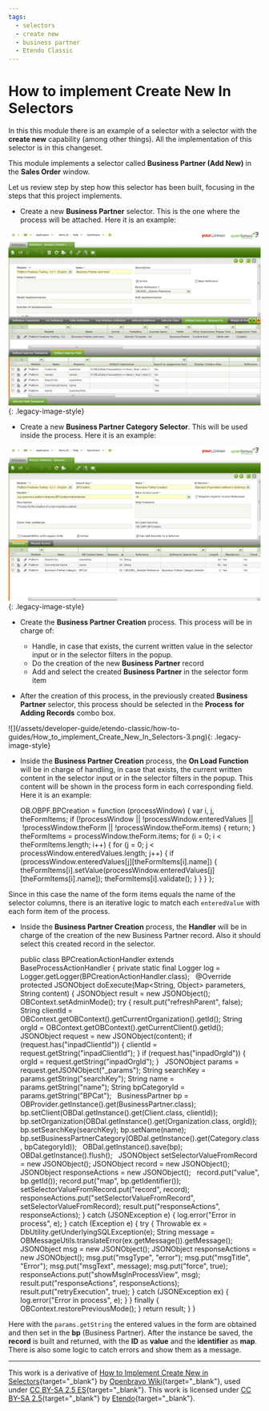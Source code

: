 ```yaml
---
tags:
  - selectors
  - create new
  - business partner
  - Etendo Classic
---
```


#  How to implement Create New In Selectors

In  this  this module there is an example of a selector with a selector with the **create new** capability (among other things). All the implementation of this selector is in  this changeset.

This module implements a selector called **Business Partner (Add New)** in the **Sales Order** window.

Let us review step by step how this selector has been built, focusing in the steps that this project implements.

  * Create a new **Business Partner** selector. This is the one where the process will be attached. Here it is an example: 

![](/assets/developer-guide/etendo-classic/how-to-guides/How_to_implement_Create_New_In_Selectors-1.png){: .legacy-image-style}

  * Create a new **Business Partner Category Selector**. This will be used inside the process. Here it is an example: 

![](/assets/developer-guide/etendo-classic/how-to-guides/How_to_implement_Create_New_In_Selectors-2.png){: .legacy-image-style}

  * Create the **Business Partner Creation** process. This process will be in charge of: 
    * Handle, in case that exists, the current written value in the selector input or in the selector filters in the popup. 
    * Do the creation of the new **Business Partner** record 
    * Add and select the created **Business Partner** in the selector form item 

  * After the creation of this process, in the previously created **Business Partner** selector, this process should be selected in the **Process for Adding Records** combo box. 

![](/assets/developer-guide/etendo-classic/how-to-
guides/How_to_implement_Create_New_In_Selectors-3.png){: .legacy-image-style}

  * Inside the **Business Partner Creation** process, the **On Load Function** will be in charge of handling, in case that exists, the current written content in the selector input or in the selector filters in the popup. This content will be shown in the process form in each corresponding field. Here it is an example: 

    
    
    OB.OBPF.BPCreation = function (processWindow) {
      var i, j, theFormItems;
      if (!processWindow || !processWindow.enteredValues || !processWindow.theForm || !processWindow.theForm.items) {
        return;
      }
      theFormItems = processWindow.theForm.items;
      for (i = 0; i < theFormItems.length; i++) {
        for (j = 0; j < processWindow.enteredValues.length; j++) {
          if (processWindow.enteredValues[j][theFormItems[i].name]) {
            theFormItems[i].setValue(processWindow.enteredValues[j][theFormItems[i].name]);
            theFormItems[i].validate();
          }
        }
      }
    };

Since in this case the name of the form items equals the name of the selector columns, there is an iterative logic to match each `enteredValue` with each form item of the process.

  * Inside the **Business Partner Creation** process, the **Handler** will be in charge of the creation of the new Business Partner record. Also it should select this created record in the selector. 

    
    
    public class BPCreationActionHandler extends BaseProcessActionHandler {
      private static final Logger log = Logger.getLogger(BPCreationActionHandler.class);
     
      @Override
      protected JSONObject doExecute(Map<String, Object> parameters, String content) {
        JSONObject result = new JSONObject();
        OBContext.setAdminMode();
        try {
          result.put("refreshParent", false);
          String clientId = OBContext.getOBContext().getCurrentOrganization().getId();
          String orgId = OBContext.getOBContext().getCurrentClient().getId();
     
          JSONObject request = new JSONObject(content);
          if (request.has("inpadClientId")) {
            clientId = request.getString("inpadClientId");
          }
          if (request.has("inpadOrgId")) {
            orgId = request.getString("inpadOrgId");
          }
     
          JSONObject params = request.getJSONObject("_params");
          String searchKey = params.getString("searchKey");
          String name = params.getString("name");
          String bpCategoryId = params.getString("BPCat");
     
          BusinessPartner bp = OBProvider.getInstance().get(BusinessPartner.class);
          bp.setClient(OBDal.getInstance().get(Client.class, clientId));
          bp.setOrganization(OBDal.getInstance().get(Organization.class, orgId));
          bp.setSearchKey(searchKey);
          bp.setName(name);
          bp.setBusinessPartnerCategory(OBDal.getInstance().get(Category.class, bpCategoryId));
     
          OBDal.getInstance().save(bp);
          OBDal.getInstance().flush();
     
          JSONObject setSelectorValueFromRecord = new JSONObject();
          JSONObject record = new JSONObject();
          JSONObject responseActions = new JSONObject();
     
          record.put("value", bp.getId());
          record.put("map", bp.getIdentifier());
          setSelectorValueFromRecord.put("record", record);
          responseActions.put("setSelectorValueFromRecord", setSelectorValueFromRecord);
          result.put("responseActions", responseActions);
        } catch (JSONException e) {
          log.error("Error in process", e);
        } catch (Exception e) {
          try {
            Throwable ex = DbUtility.getUnderlyingSQLException(e);
            String message = OBMessageUtils.translateError(ex.getMessage()).getMessage();
            JSONObject msg = new JSONObject();
            JSONObject responseActions = new JSONObject();
            msg.put("msgType", "error");
            msg.put("msgTitle", "Error");
            msg.put("msgText", message);
            msg.put("force", true);
            responseActions.put("showMsgInProcessView", msg);
            result.put("responseActions", responseActions);
            result.put("retryExecution", true);
          } catch (JSONException ex) {
            log.error("Error in process", e);
          }
        } finally {
          OBContext.restorePreviousMode();
        }
        return result;
      }
    }

Here with the `params.getString` the entered values in the form are obtained and then set in the **bp** (Business Partner). After the instance be saved, the **record** is built and returned, with the **ID** as **value** and the **identifier** as **map**. There is also some logic to catch errors and show them as a message.

---

This work is a derivative of [How to Implement Create New in Selectors](http://wiki.openbravo.com/wiki/How_to_implement_Create_New_In_Selectors){target="\_blank"} by [Openbravo Wiki](http://wiki.openbravo.com/wiki/Welcome_to_Openbravo){target="\_blank"}, used under [CC BY-SA 2.5 ES](https://creativecommons.org/licenses/by-sa/2.5/es/){target="\_blank"}. This work is licensed under [CC BY-SA 2.5](https://creativecommons.org/licenses/by-sa/2.5/){target="\_blank"} by [Etendo](https://etendo.software){target="\_blank"}.